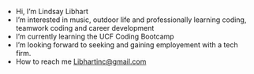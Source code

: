 - Hi, I’m Lindsay Libhart
- I’m interested in music, outdoor life and professionally learning coding, teamwork coding and career development
- I’m currently learning the UCF Coding Bootcamp
- I’m looking forward to seeking and gaining employement with a tech firm.
- How to reach me Libhartinc@gmail.com

<!---
LibhartLL/LibhartLL is a ✨ special ✨ repository because its `README.md` (this file) appears on your GitHub profile.
You can click the Preview link to take a look at your changes.
--->
